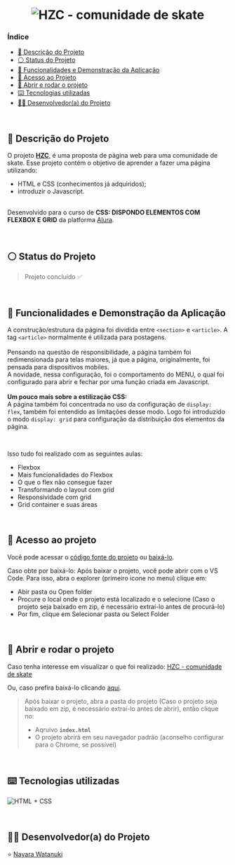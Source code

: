 <h1 align="center">
  <img alt="HZC - comunidade de skate" src="https://raw.githubusercontent.com/nayarawatanuki/css__flexbox-grid/main/assets/img/README.md/HZC%20-%20Cover.png"/>
</h1>

### Índice

* [:pencil: Descrição do Projeto](#pencil-descrição-do-projeto)
* [:white_circle: Status do Projeto](#white_circle-status-do-projeto)
* [:hammer: Funcionalidades e Demonstração da Aplicação](#hammer-funcionalidades-e-demonstração-da-aplicação)
* [:open_file_folder: Acesso ao Projeto](#open_file_folder-acesso-ao-projeto)
* [:rocket: Abrir e rodar o projeto](#rocket-abrir-e-rodar-o-projeto)
* [:keyboard: Tecnologias utilizadas](#keyboard-tecnologias-utilizadas)
* [:woman_technologist: Desenvolvedor(a) do Projeto](#woman_technologist-desenvolvedora-do-projeto)

</br>

## :pencil: Descrição do Projeto
O projeto **[HZC](https://nayarawatanuki.github.io/css__flexbox-grid/)**, é uma proposta de página web para uma comunidade de skate. 
Esse projeto contém o objetivo de aprender a fazer uma página utilizando: 
- HTML e CSS (conhecimentos já adquiridos); 
- introduzir o Javascript. 

</br>Desenvolvido para o curso de **CSS: DISPONDO ELEMENTOS COM FLEXBOX E GRID** da platforma [Alura](https://www.alura.com.br/).

</br>

## :white_circle: Status do Projeto
> Projeto concluído :white_check_mark:

</br>

## :hammer: Funcionalidades e Demonstração da Aplicação
A construção/estrutura da página foi dividida entre `<section>` e `<article>`. A tag `<article>` normalmente é utilizada para postagens.
</br></br>
Pensando na questão de responsibilidade, a página também foi redimensionada para telas maiores, já que a página, originalmente, foi pensada para dispositivos mobiles. 
</br>
A novidade, nessa configuração, foi o comportamento do MENU, o qual foi configurado para abrir e fechar por uma função criada em Javascript.
</br></br>
**Um pouco mais sobre a estilização CSS:**</br>
A página também foi concentrada no uso da configuração de `display: flex`, também foi entendido as limitações desse modo. 
Logo foi introduzido o modo `display: grid` para configuração da distribuição dos elementos da página.

</br>

Isso tudo foi realizado com as seguintes aulas: 
- Flexbox
- Mais funcionalidades do Flexbox
- O que o flex não consegue fazer
- Transformando o layout com grid
- Responsividade com grid
- Grid container e suas áreas
</br>

## :open_file_folder: Acesso ao projeto
Você pode acessar o [código fonte do projeto](https://github.com/nayarawatanuki/css__flexbox-grid) ou 
[baixá-lo](https://github.com/nayarawatanuki/css__flexbox-grid/archive/refs/heads/main.zip).

Caso obte por baixá-lo: 
Após baixar o projeto, você pode abrir com o VS Code. Para isso, abra o explorer (primeiro icone no menu) clique em:
- Abir pasta ou Open folder
- Procure o local onde o projeto está localizado e o selecione (Caso o projeto seja baixado em zip, é necessário extraí-lo antes de procurá-lo)
- Por fim, clique em Selecionar pasta ou Select Folder

</br>

## :rocket: Abrir e rodar o projeto
Caso tenha interesse em visualizar o que foi realizado: [HZC - comunidade de skate](https://nayarawatanuki.github.io/css__flexbox-grid/) 

Ou, caso prefira baixá-lo clicando [aqui](https://github.com/nayarawatanuki/css__flexbox-grid/archive/refs/heads/main.zip).

> Após baixar o projeto, abra a pasta do projeto (Caso o projeto seja baixado em zip, é necessário extraí-lo antes de abrir), então clique no:
> - Aqruivo **``index.html``**
> - O projeto abrirá em seu navegador padrão (aconselho configurar para o Chrome, se possível)

</br>

## :keyboard: Tecnologias utilizadas
![HTML + CSS](https://raw.githubusercontent.com/nayarawatanuki/css__flexbox-grid/main/assets/img/README.md/html-css-js.PNG)</br>

</br>

## :woman_technologist: Desenvolvedor(a) do Projeto
:star: [Nayara Watanuki](https://github.com/nayarawatanuki)
